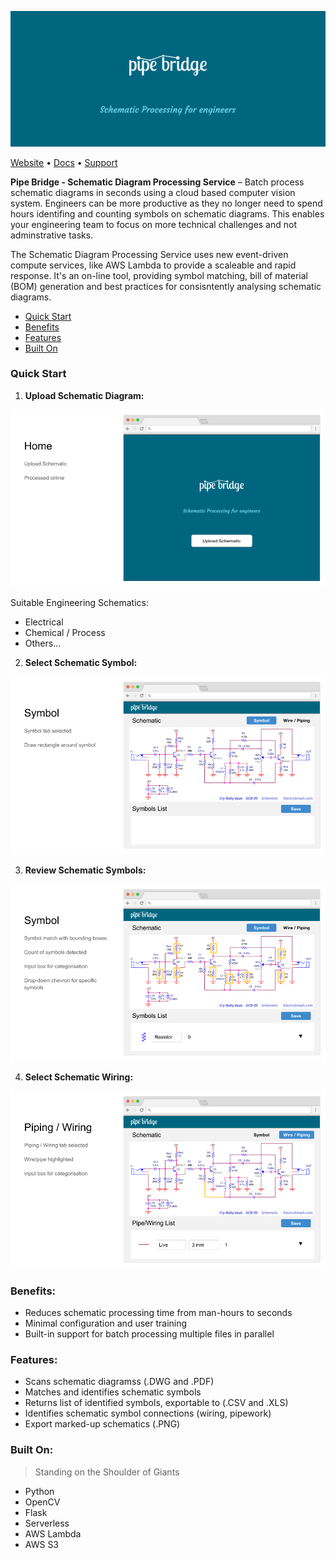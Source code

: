 [![Pipe Bridge Schematic Processing Service](./assets/pipe-bridge-logo.png)]()

[Website](http://) • [Docs](https://) • [Support](https://)

**Pipe Bridge - Schematic Diagram Processing Service** – Batch process schematic diagrams in seconds using a cloud based computer vision system. Engineers can be more productive as they no longer need to spend hours identifing and counting symbols on schematic diagrams. This enables your engineering team to focus on more technical challenges and not adminstrative tasks.

The Schematic Diagram Processing Service uses new event-driven compute services, like AWS Lambda to provide a scaleable and rapid response.  It's an on-line tool, providing symbol matching, bill of material (BOM) generation and best practices for consisntently analysing schematic diagrams.

* [Quick Start](#quick-start)
* [Benefits](#benefits)
* [Features](#features)
* [Built On](#built-on)

### <a name="quick-start"></a> Quick Start

1. __Upload Schematic Diagram:__

[![Pipe Bridge - Upload Schematic Screen](./assets/screen-home.png)]()

Suitable Engineering Schematics:
+ Electrical
+ Chemical / Process
+ Others...


2. __Select Schematic Symbol:__

[![Pipe Bridge - Select Symbol Screen](./assets/screen-schematic.png)]()

3. __Review Schematic Symbols:__

[![Pipe Bridge - Symbol List Screen](./assets/screen-symbol-list.png)]()

4. __Select Schematic Wiring:__

[![Pipe Bridge - Select Wiring Screen](./assets/screen-wiring.png)]()





### <a name="benefits"></a> Benefits:
+ Reduces schematic processing time from man-hours to seconds
+ Minimal configuration and user training
+ Built-in support for batch processing multiple files in parallel

### <a name="features"></a> Features:
+ Scans schematic diagramss (.DWG and .PDF)
+ Matches and identifies schematic symbols
+ Returns list of identified symbols, exportable to (.CSV and .XLS)
+ Identifies schematic symbol connections (wiring, pipework)
+ Export marked-up schematics (.PNG)

### <a name="built-on"></a> Built On:

> Standing on the Shoulder of Giants

+ Python
+ OpenCV
+ Flask
+ Serverless
+ AWS Lambda
+ AWS S3




